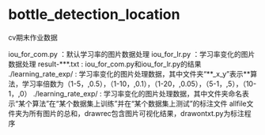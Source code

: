 # bottle_detection_location
cv期末作业数据

iou_for_com.py ：默认学习率的图片数据处理
iou_for_lr.py ：学习率变化的图片数据处理
result-\*\*\*.txt : iou_for_com.py和iou_for_lr.py的结果
./learning_rate_exp/ : 学习率变化的图片处理数据，其中文件夹“\*\*\_x\_y”表示\*\*算法，学习率倍数为（1-5，,0.5），（1-10，,0.1），（1-20，,0.05），（5-1，,5），（10-1，,0）
./learning_rate_exp/ : 学习率变化的图片处理数据，其中文件夹命名表示“某个算法”在“某个数据集上训练”并在“某个数据集上测试”的标注文件
allfile文件夹为所有图片的总和，drawrec包含图片可视化结果，drawontxt.py为标注程序
